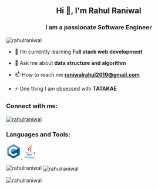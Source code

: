 <h2 align="center">Hi 👋, I'm Rahul Raniwal</h2>
<h3 align="center">I am a passionate Software Engineer</h3>

<p align="left"> <img src="https://komarev.com/ghpvc/?username=rahulraniwal&label=Profile%20views&color=0e75b6&style=flat" alt="rahulraniwal" /> </p>

- 🌱 I’m currently learning **Full stack web development**

- 💬 Ask me about **data structure and algorithm**

- 📫 How to reach me **raniwalrahul2019@gmail.com**

- ⚡ One thing I am obsessed with **TATAKAE**

<h3 align="left">Connect with me:</h3>
<p align="left">
<a href="https://www.leetcode.com/rahulraniwal" target="blank"><img align="center" src="https://raw.githubusercontent.com/rahuldkjain/github-profile-readme-generator/master/src/images/icons/Social/leet-code.svg" alt="rahulraniwal" height="30" width="40" /></a>
</p>

<h3 align="left">Languages and Tools:</h3>
<p align="left"> <a href="https://www.cprogramming.com/" target="_blank" rel="noreferrer"> <img src="https://raw.githubusercontent.com/devicons/devicon/master/icons/c/c-original.svg" alt="c" width="40" height="40"/> </a> <a href="https://www.java.com" target="_blank" rel="noreferrer"> <img src="https://raw.githubusercontent.com/devicons/devicon/master/icons/java/java-original.svg" alt="java" width="40" height="40"/> </a> </p>

<p><img align="left" src="https://github-readme-stats.vercel.app/api/top-langs?username=rahulraniwal&show_icons=true&locale=en&layout=compact" alt="rahulraniwal" /></p>

<p>&nbsp;<img align="center" src="https://github-readme-stats.vercel.app/api?username=rahulraniwal&show_icons=true&locale=en" alt="rahulraniwal" /></p>

<p><img align="center" src="https://github-readme-streak-stats.herokuapp.com/?user=rahulraniwal&" alt="rahulraniwal" /></p>
